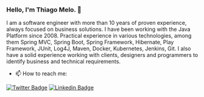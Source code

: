 ### Hello, I'm Thiago Melo. 👋

I am a software engineer with more than 10 years of proven experience, always focused on business solutions. I have been working with the Java Platform since 2008. Practical experience in various technologies, among them Spring MVC, Spring Boot, Spring Framework, Hibernate, Play Framework, JUnit, Log4J, Maven, Docker, Kubernetes, Jenkins, Git. I also have a solid experience working with clients, designers and programmers to identify business and technical requirements.

- 📫 How to reach me: 

[![Twitter Badge](https://img.shields.io/badge/-Twitter-1ca0f1?style=flat-square&labelColor=1ca0f1&logo=twitter&logoColor=white&link=https://twitter.com/thiagomelo)](https://twitter.com/felipefialho_)
[![Linkedin Badge](https://img.shields.io/badge/-LinkedIn-blue?style=flat-square&logo=Linkedin&logoColor=white&link=https://www.linkedin.com/in/felipefialho)](https://www.linkedin.com/in/thiagomelo)
